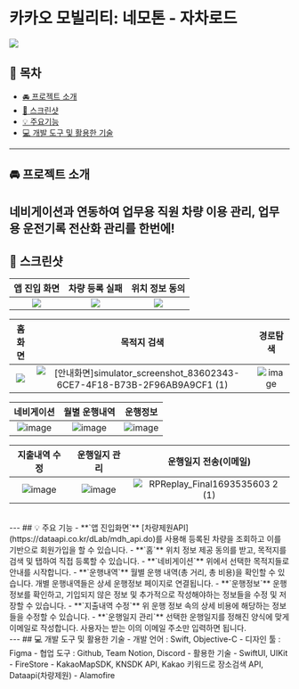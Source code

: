 # 카카오 모빌리티: 네모톤 - 자차로드
<img src = "https://github.com/Changhyun-Kyle/ZachaRoad/assets/101093592/5d6ad479-dd5d-4e46-901f-1326d546547a">

## 📖 목차
- [🚘 프로젝트 소개](#-프로젝트-소개)
- [📱 스크린샷](#-스크린샷)
- [💡 주요기능](#-주요-기능)
- [💻 개발 도구 및 활용한 기술](#-개발-도구-및-활용한-기술)

---

## 🚘 프로젝트 소개
네비게이션과 연동하여 업무용 직원 차량 이용 관리, 업무용 운전기록 전산화 관리를 한번에!
<br />
---
## 📱 스크린샷
|앱 진입 화면|차량 등록 실패|위치 정보 동의|
|:----:|:----:|:----:|
|<img src = "https://hackmd.io/_uploads/S1hECVSva.png">|<img src = "https://hackmd.io/_uploads/r15MRESD6.png">|<img src = "https://hackmd.io/_uploads/HybOgHHPT.png">|

|홈 화면|목적지 검색|경로탐색|
|:----:|:----:|:----:|
|<img src = "https://hackmd.io/_uploads/r1aN1rrwT.png">|![[안내화면]simulator_screenshot_83602343-6CE7-4F18-B73B-2F96AB9A9CF1 (1)](https://hackmd.io/_uploads/HJaeeSrP6.png)|![image](https://hackmd.io/_uploads/SJm3dSrw6.png)|

|네비게이션|월별 운행내역|운행정보|
|:----:|:----:|:----:|
|![image](https://hackmd.io/_uploads/ryIYyBSv6.png)|![image](https://hackmd.io/_uploads/Syw9JBHP6.png)|![image](https://hackmd.io/_uploads/SkP3Grrvp.png)

|지출내역 수정|운행일지 관리|운행일지 전송(이메일)|
|:--------:|:-------:|:--------------:|
|![image](https://hackmd.io/_uploads/BJEnySBP6.png)|![image](https://hackmd.io/_uploads/By2XrBHDa.png)|![RPReplay_Final1693535603 2 (1)](https://hackmd.io/_uploads/HJsMHrBP6.gif)|

<br />
---
## 💡 주요 기능
- **`앱 진입화면`** [차량제원API](https://dataapi.co.kr/dLab/mdh_api.do)를 사용해 등록된 차량을 조회하고 이를 기반으로 회원가입을 할 수 있습니다.
- **`홈`** 위치 정보 제공 동의를 받고, 목적지를 검색 및 탭하여 직접 등록할 수 있습니다.
- **`네비게이션`** 위에서 선택한 목적지들로 안내를 시작합니다.
- **`운행내역`** 월별 운행 내역(총 거리, 총 비용)을 확인할 수 있습니다. 개별 운행내역들은 상세 운행정보 페이지로 연결됩니다.
- **`운행정보`** 운행정보를 확인하고, 기입되지 않은 정보 및 추가적으로 작성해야하는 정보들을 수정 및 저장할 수 있습니다.
- **`지출내역 수정`** 위 운행 정보 속의 상세 비용에 해당하는 정보들을 수정할 수 있습니다.
- **`운행일지 관리`** 선택한 운행일지를 정해진 양식에 맞게 이메일로 작성합니다. 사용자는 받는 이의 이메일 주소만 입력하면 됩니다.

<br />
---
## 💻 개발 도구 및 활용한 기술
- 개발 언어 : Swift, Objective-C
- 디자인 툴 : Figma
- 협업 도구 : Github, Team Notion, Discord
- 활용한 기술
    - SwiftUI, UIKit
    - FireStore
    - KakaoMapSDK, KNSDK API, Kakao 키워드로 장소검색 API, Dataapi(차량제원)
    - Alamofire

